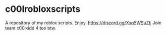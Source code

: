 # c00lrobloxscripts
A repository of my roblox scripts.
Enjoy.
https://discord.gg/Xxq5WSuZtj
Join team c00lkidd 4 too btw.
